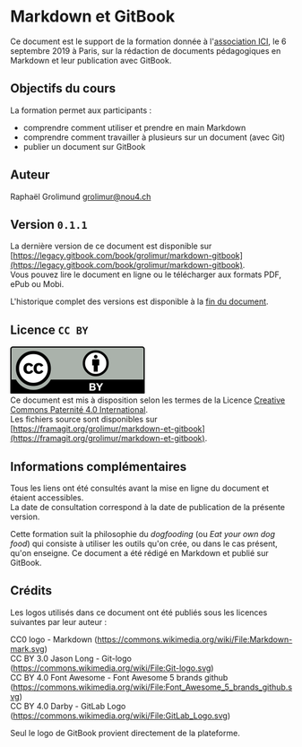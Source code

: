 # Markdown et GitBook

Ce document est le support de la formation donnée à l'[association ICI](https://associationici.fr), le 6 septembre 2019 à Paris, sur la rédaction de documents pédagogiques en Markdown et leur publication avec GitBook.


## Objectifs du cours

La formation permet aux participants :

* comprendre comment utiliser et prendre en main Markdown
* comprendre comment travailler à plusieurs sur un document (avec Git)
* publier un document sur GitBook


## Auteur
Raphaël Grolimund [grolimur@nou4.ch](mailto:grolimur@nous4.ch)   


## Version `0.1.1`
La dernière version de ce document est disponible sur [https://legacy.gitbook.com/book/grolimur/markdown-gitbook](https://legacy.gitbook.com/book/grolimur/markdown-gitbook).   
Vous pouvez lire le document en ligne ou le télécharger aux formats PDF, ePub ou Mobi.   

L'historique complet des versions est disponible à la [fin du document](versions.md).


## Licence `CC BY`
![logo-CC-BY](img/by.svg)   
Ce document est mis à disposition selon les termes de la Licence [Creative Commons Paternité 4.0 International](http://creativecommons.org/licenses/by/4.0/deed.fr).   
Les fichiers source sont disponibles sur [https://framagit.org/grolimur/markdown-et-gitbook](https://framagit.org/grolimur/markdown-et-gitbook).   


## Informations complémentaires
Tous les liens ont été consultés avant la mise en ligne du document et étaient accessibles.   
La date de consultation correspond à la date de publication de la présente version.   

Cette formation suit la philosophie du *dogfooding* (ou *Eat your own dog food*) qui consiste à utiliser les outils qu'on crée, ou dans le cas présent, qu'on enseigne. Ce document a été rédigé en Markdown et publié sur GitBook.

## Crédits

Les logos utilisés dans ce document ont été publiés sous les licences suivantes par leur auteur :

CC0 logo - Markdown (https://commons.wikimedia.org/wiki/File:Markdown-mark.svg)   
CC BY 3.0 Jason Long - Git-logo (https://commons.wikimedia.org/wiki/File:Git-logo.svg)   
CC BY 4.0 Font Awesome - Font Awesome 5 brands github (https://commons.wikimedia.org/wiki/File:Font_Awesome_5_brands_github.svg)   
CC BY 4.0 Darby - GitLab Logo (https://commons.wikimedia.org/wiki/File:GitLab_Logo.svg)   

Seul le logo de GitBook provient directement de la plateforme.
